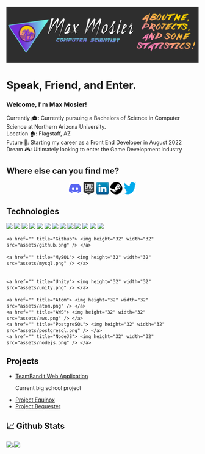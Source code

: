 [![Header](https://raw.githubusercontent.com/Mmosier11/Mmosier11/master/assets/github_header.png "Header")](https://maxmosier.com/)

# Speak, Friend, and Enter.
### Welcome, I'm Max Mosier!
Currently 🎓: Currently pursuing a Bachelors of Science in Computer Science at Northern Arizona University. <br/> 
Location 🏠: Flagstaff, AZ <br/> 
Future 🏢: Starting my career as a Front End Developer in August 2022 <br/>
Dream 🎮: Ultimately looking to enter the Game Development industry <br />


## Where else can you find me?
<p align="center">
	<a href="" title="Taxnan#2497"> <img alt="Taxnan #2497" height="32" width="32" src="assets/discord.svg" /> </a>
	<a href="" title="Taxnan"> <img alt="Taxnan"height="32" width="32" src="assets/epicgames.svg" /> </a>
	<a href="https://www.linkedin.com/in/max-mosier/" title="Max Mosier"> <img height="32" width="32" src="assets/linkedin.png" /> </a>
	<a href="https://steamcommunity.com/profiles/76561198067190703" title="Taxnan"> <img height="32" width="32" src="assets/steam.svg" /> </a>
	<a href="https://twitter.com/senpaisumpie" title="@SenpaiSumpie"> <img height="32" width="32" src="assets/twitter.png" /> </a>
</p>

## Technologies
![](https://img.shields.io/badge/OS-Windows-informational?logo=windows&logoColor=white&color=6cf3e6&style=for-the-badge) 
![](https://img.shields.io/badge/OS-Linux-informational?style=for-the-badge&logo=linux&logoColor=white&color=6cf3e6)
![](https://img.shields.io/badge/Editor?style=for-the-badget&logo=Visual-studio-code&logoColor=white&color=6cf3e6)
![](https://img.shields.io/badge/Code-Python-informational?style=for-the-badge&logo=python&logoColor=white&color=2bbc8a)
![](https://img.shields.io/badge/Code-JavaScript-informational?style=for-the-badge&logo=javascript&logoColor=white&color=2bbc8a)
![](https://img.shields.io/badge/Code-React-informational?style=for-the-badge&logo=react&logoColor=white&color=2bbc8a)
![](https://img.shields.io/badge/Code-Java-informational?style=for-the-badge&logo=java&logoColor=white&color=2bbc8a)
![](https://img.shields.io/badge/Code-csharp-informational?style=for-the-badge&logo=c#&logoColor=white&color=2bbc8a)
![](https://img.shields.io/badge/Code-C-informational?style=for-the-badge&logo=c&logoColor=white&color=2bbc8a)
![](https://img.shields.io/badge/Code-C++-informational?style=for-the-badge&logo=c++&logoColor=white&color=2bbc8a)
![](https://img.shields.io/badge/Code-HTML-informational?style=for-the-badge&logo=HTML&logoColor=white&color=2bbc8a)
![](https://img.shields.io/badge/Code-CSS-informational?style=for-the-badge&logo=css&logoColor=white&color=2bbc8a)
![](https://img.shields.io/badge/Tools-PostgreSQL-informational?style=for-the-badge&logo=postgresql&logoColor=white&color=2bbc8a)


<p align="center">
	
	<a href="" title="Github"> <img height="32" width="32" src="assets/github.png" /> </a>
	
	<a href="" title="MySQL"> <img height="32" width="32" src="assets/mysql.png" /> </a>
	
	
	<a href="" title="Unity"> <img height="32" width="32" src="assets/unity.png" /> </a>
	
	<a href="" title="Atom"> <img height="32" width="32" src="assets/atom.png" /> </a>
	<a href="" title="AWS"> <img height="32" width="32" src="assets/aws.png" /> </a>
	<a href="" title="PostgreSQL"> <img height="32" width="32" src="assets/postgresql.png" /> </a>
	<a href="" title="NodeJS"> <img height="32" width="32" src="assets/nodejs.png" /> </a>
</p>

## Projects
<ul>
	<li><a href="https://github.com/QJMTech/TeamBandit" title="TeamBandit"> TeamBandit Web Application </a></li>
	<p> Current big school project </p>
	<li><a href="https://maxmosier.com/game-projects/project-equinox/index.html" title="Equinox"> Project Equinox </a></li>
	<li><a href="" title="Bequester"> Project Bequester </a></li>
</ul>


## :chart_with_upwards_trend: Github Stats
<a href="https://github.com/Mmosier11">
  <img align="center" src="https://github-readme-stats.vercel.app/api?username=Mmosier11&show_icons=true&theme=radical" />
</a>
<a href="https://github.com/Mmosier11">
  <img align="center" src="https://github-readme-stats.vercel.app/api/top-langs/?username=Mmosier11&theme=radical"/>
</a>


